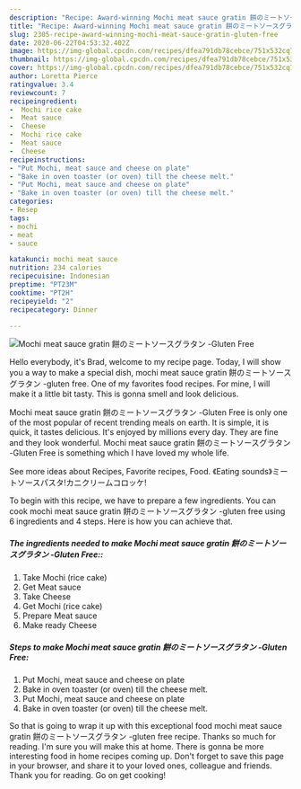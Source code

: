 ```yaml
---
description: "Recipe: Award-winning Mochi meat sauce gratin 餅のミートソースグラタン -Gluten Free"
title: "Recipe: Award-winning Mochi meat sauce gratin 餅のミートソースグラタン -Gluten Free"
slug: 2305-recipe-award-winning-mochi-meat-sauce-gratin-gluten-free
date: 2020-06-22T04:53:32.402Z
image: https://img-global.cpcdn.com/recipes/dfea791db78cebce/751x532cq70/mochi-meat-sauce-gratin-餅のミートソースグラタン-gluten-free-recipe-main-photo.jpg
thumbnail: https://img-global.cpcdn.com/recipes/dfea791db78cebce/751x532cq70/mochi-meat-sauce-gratin-餅のミートソースグラタン-gluten-free-recipe-main-photo.jpg
cover: https://img-global.cpcdn.com/recipes/dfea791db78cebce/751x532cq70/mochi-meat-sauce-gratin-餅のミートソースグラタン-gluten-free-recipe-main-photo.jpg
author: Loretta Pierce
ratingvalue: 3.4
reviewcount: 7
recipeingredient:
-  Mochi rice cake
-  Meat sauce
-  Cheese
-  Mochi rice cake
-  Meat sauce
-  Cheese
recipeinstructions:
- "Put Mochi, meat sauce and cheese on plate"
- "Bake in oven toaster (or oven) till the cheese melt."
- "Put Mochi, meat sauce and cheese on plate"
- "Bake in oven toaster (or oven) till the cheese melt."
categories:
- Resep
tags:
- mochi
- meat
- sauce

katakunci: mochi meat sauce
nutrition: 234 calories
recipecuisine: Indonesian
preptime: "PT23M"
cooktime: "PT2H"
recipeyield: "2"
recipecategory: Dinner

---
```



![Mochi meat sauce gratin 餅のミートソースグラタン -Gluten Free](https://img-global.cpcdn.com/recipes/dfea791db78cebce/751x532cq70/mochi-meat-sauce-gratin-餅のミートソースグラタン-gluten-free-recipe-main-photo.jpg)

Hello everybody, it's Brad, welcome to my recipe page. Today, I will show you a way to make a special dish, mochi meat sauce gratin 餅のミートソースグラタン -gluten free. One of my favorites food recipes. For mine, I will make it a little bit tasty. This is gonna smell and look delicious.

Mochi meat sauce gratin 餅のミートソースグラタン -Gluten Free is only one of the most popular of recent trending meals on earth. It is simple, it is quick, it tastes delicious. It's enjoyed by millions every day. They are fine and they look wonderful. Mochi meat sauce gratin 餅のミートソースグラタン -Gluten Free is something which I have loved my whole life.

See more ideas about Recipes, Favorite recipes, Food. 《Eating sounds》ミートソースパスタ!カニクリームコロッケ!


To begin with this recipe, we have to prepare a few ingredients. You can cook mochi meat sauce gratin 餅のミートソースグラタン -gluten free using 6 ingredients and 4 steps. Here is how you can achieve that.

##### The ingredients needed to make Mochi meat sauce gratin 餅のミートソースグラタン -Gluten Free::

1. Take  Mochi (rice cake)
1. Get  Meat sauce
1. Take  Cheese
1. Get  Mochi (rice cake)
1. Prepare  Meat sauce
1. Make ready  Cheese




##### Steps to make Mochi meat sauce gratin 餅のミートソースグラタン -Gluten Free:

1. Put Mochi, meat sauce and cheese on plate
1. Bake in oven toaster (or oven) till the cheese melt.
1. Put Mochi, meat sauce and cheese on plate
1. Bake in oven toaster (or oven) till the cheese melt.




So that is going to wrap it up with this exceptional food mochi meat sauce gratin 餅のミートソースグラタン -gluten free recipe. Thanks so much for reading. I'm sure you will make this at home. There is gonna be more interesting food in home recipes coming up. Don't forget to save this page in your browser, and share it to your loved ones, colleague and friends. Thank you for reading. Go on get cooking!

